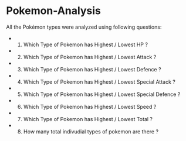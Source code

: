 # Pokemon-Analysis
All the Pokémon types were analyzed using following questions: 
- 1. Which Type of Pokemon has Highest / Lowest HP ?
- 2. Which Type of Pokemon has Highest / Lowest Attack ?
- 3. Which Type of Pokemon has Highest / Lowest Defence ?
- 4. Which Type of Pokemon has Highest / Lowest Special Attack ?
- 5. Which Type of Pokemon has Highest / Lowest Special Defence ?
- 6. Which Type of Pokemon has Highest / Lowest Speed ?
- 7. Which Type of Pokemon has Highest / Lowest Total ?
- 8. How many total indivudial types of pokemon are there ?
